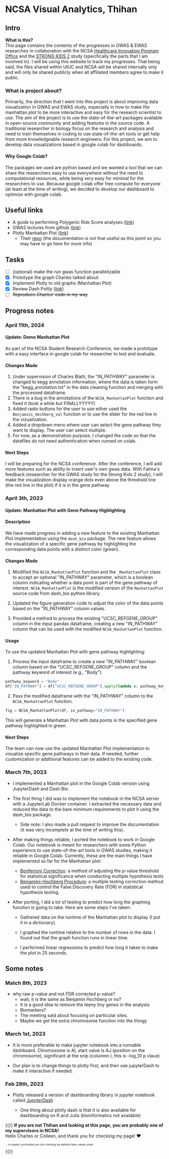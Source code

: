# NCSA Visual Analytics, Thihan

## Intro

<strong>What is this?</strong></br>
This page contains the contents of the progresses in GWAS & EWAS researches in collaboration with the NCSA [Healthcare Innovation Program Office](https://ncsamainsite.web.illinois.edu/research/health-sciences/healthcare-innovation-program-office/) and the [STRONG KIDS 2](https://www.familyresiliency.illinois.edu/strong-kids-2-cells-society-approach-nutrition) study (specifically the parts that I am involved in). I will be using this website to track my progresses. That being said, the files shared within UIUC and NCSA will be shared internally only and will only be shared publicly when all affiliated members agree to make it public.

### What is project about?

Primarily, the direction that I went into this project is about improving data visualization in GWAS and EWAS study, especially in how to make the manhattan plot to be more interactive and easy for the research scientist to use. The aim of the project is to use the state-of-the-art packages available in open-source community and adding features in the source code. A traditional researcher in biology focus on the research and analysis and need to train themselves in coding to use state-of-the-art tools or get help from more knowledgeable research engineers. For this project, we aim to develop data visualizations based in google colab for dashboards.

#### Why Google Colab?

The packages we used are python based and we wanted a tool that we can share the researchers easy to use everywhere without the need to computational resources, while being very easy for minimal for the researchers to use. Because google colab offer free compute for everyone (at least at the time of writing), we decided to develop our dashboard to optimize with google colab.

## Useful links

-  A guide to performing Polygenic Risk Score analyses ([link](https://www.ncbi.nlm.nih.gov/pmc/articles/PMC7612115/))
- GWAS lectures from github ([link](https://github.com/timeu/gwas-lecture)) 
-  Plotly Manhattan Plot ([link](https://plotly.com/python/manhattan-plot/))
    - Their [repo](https://github.com/plotly/dash-bio/blob/master/dash_bio/component_factory/_manhattan.py) (the documentation is not that useful as this point so you may have to go here for more info)

## Tasks

-  [ ] (optional) make the run gwas function parallelizable
-  [X] Prototype the graph Charles talked about
-  [X] Implement Plotly to old graphs (Manhattan Plot)
-  [X] Review Dash Poltly ([link](https://www.youtube.com/watch?v=hSPmj7mK6ng&t=93s))
-  [ ] ~~Reproduce Charles' code in my way~~ 

## Progress notes

### April 11th, 2024

#### Update: Demo Manhattan Plot

As part of the NCSA Student Research Conference, we made a prototype with a easy interface in google colab for researcher to test and evaluate.

#### Changes Made

1. Under supervision of Charles Blatti, the "IN_PATHWAY" parameter is changed to kegg annotation information, where the data is taken form the "kegg_annotation.txt" in the data cleaning function and merging with the processed dataframe. 
2. There is a bug in the annotations of the `NCSA_ManhattanPlot` function and fixed it (took a while but FINALLYYYYY)
3. Added radio buttons for the user to use either used the `Benjamini_Hochberg_val` function or to use the slider for the red line in the vizualization.
4. Added a dropdown menu where user can select the gene pathway they want to display. The user can select multiple.
5. For now, as a demonstration purpose, I changed the code so that the datafiles do not need authentication when runned on colab.

#### Next Steps

I will be preparing for the NCSA conference. After the conference, I will add more features such as ability to insert user's own gwas data. With Fatma's feedback (researcher for the GWAS study for the Strong Kids 2 study), I will make the visualization display orange dots even above the threshold line (the red line in the plot) if it is in the gene pathway.

### April 3th, 2023

#### Update: Manhattan Plot with Gene Pathway Highlighting

#### Description

We have made progress in adding a new feature to the existing Manhattan Plot implementation using the `dash_bio` package. The new feature allows the visualization of a specific gene pathway by highlighting the corresponding data points with a distinct color (green).

#### Changes Made

1. Modified the `NCSA_ManhattanPlot` function and the `_ManhattanPlot` class to accept an optional "IN_PATHWAY" parameter, which is a boolean column indicating whether a data point is part of the gene pathway of interest.  `NCSA_ManhattanPlot` is the modified version of the `ManhattanPlot` source code from dash_bio python library. 

2. Updated the figure generation code to adjust the color of the data points based on the "IN_PATHWAY" column values.

3. Provided a method to process the existing "UCSC_REFGENE_GROUP" column in the input pandas dataframe, creating a new "IN_PATHWAY" column that can be used with the modified `NCSA_ManhattanPlot` function.

#### Usage

To use the updated Manhattan Plot with gene pathway highlighting:

1. Process the input dataframe to create a new "IN_PATHWAY" boolean column based on the "UCSC_REFGENE_GROUP" column and the pathway keyword of interest (e.g., "Body").

```python
pathway_keyword = "Body"
df["IN_PATHWAY"] = df["UCSC_REFGENE_GROUP"].apply(lambda x: pathway_keyword in str(x))
```

2. Pass the modified dataframe with the "IN_PATHWAY" column to the `NCSA_ManhattanPlot` function.

```python
fig = NCSA_ManhattanPlot(df, in_pathway="IN_PATHWAY")
```

This will generate a Manhattan Plot with data points in the specified gene pathway highlighted in green.

#### Next Steps

The team can now use the updated Manhattan Plot implementation to visualize specific gene pathways in their data. If needed, further customization or additional features can be added to the existing code.

### March 7th, 2023

- I implemented a Manhattan plot in the Google Colab version using JupyterDash and Dash Bio.

- The first thing I did was to implement the notebook in the NCSA server with a JupyterLab Docker container. I extracted the necessary data and reduced the data to the bare minimum requirements to plot it using the dash_bio package.
  - Side note: I also made a pull request to improve the documentation (it was very incomplete at the time of writing this).

- After making things reliable, I ported the notebook to work in Google Colab. Our notebook is meant for researchers with some Python experience to use state-of-the-art tools in GWAS studies, making it reliable in Google Colab. Currently, these are the main things I have implemented so far for the Manhattan plot:
  - [Bonferroni Correction](https://en.wikipedia.org/wiki/Bonferroni_correction): a method of adjusting the p-value threshold for statistical significance when conducting multiple hypothesis tests
  - [Benjamini-Hochberg Procedure](https://www.statology.org/benjamini-hochberg-procedure/): a multiple testing correction method used to control the False Discovery Rate (FDR) in statistical hypothesis testing.

- After porting, I did a lot of testing to predict how long the graphing function is going to take. Here are some steps I've taken:
  - Gathered data on the runtime of the Manhattan plot to display (I put it in a dictionary).

  - I graphed the runtime relative to the number of rows in the data. I found out that the graph function runs in linear time.

  - I performed linear regressions to predict how long it takes to make the plot in 25 seconds.

## Some notes

### Match 8th, 2023

- why raw p-value and not FDR corrected p-value?
  - wait, it is the same as Benjamin Hochberg or no?
  - It is a good idea to remove the teeny tiny genes in the analysis
  - Biomarkers?
  - The meeting said about focusing on particular sites. 
  - Maybe we get the extra chromosome function into the thingy

### March 1st, 2023

- It is more preferable to make jupyter notebook into a runnable dashboard. Chromosome is AI, start value is AJ (position on the chromosome), significant at the snip (colunmn I, this is -log_10 p vlaue)

- Our plan is to change things to plotly first, and then use jupyterDash to make it interactive if needed.

### Feb 28th, 2023

- Plotly released a version of dashboarding library in jupyter notebook called [JupyterDash](https://medium.com/plotly/introducing-jupyterdash-811f1f57c02e)

  - One thing about plotly dash is that it is also available for dashboarding on R and Julia (bioinformatics not available)

{{<typeit>}}
<strong>If you are not Thihan and looking at this page, you are probably one of my supervisors in NCSA!</strong> </br>
Hello Charles or Colleen, and thank you for checking my page! :heart: </br>
<p style="font-size: 8px">... or maybe I just bullied you into checking my website hehe :sweat_smile: </p>
{{</typeit>}}
